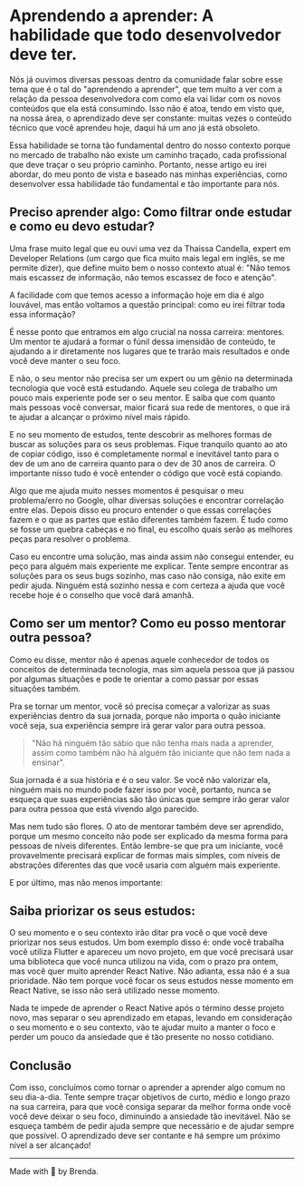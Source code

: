 # Aprendendo a aprender: A habilidade que todo desenvolvedor deve ter.

Nós já ouvimos diversas pessoas dentro da comunidade falar sobre esse tema que é o tal do "aprendendo a aprender", que tem muito a ver com a relação da pessoa desenvolvedora com como ela vai lidar com os novos conteúdos que ela está consumindo. Isso não é atoa, tendo em visto que, na nossa área, o aprendizado deve ser constante: muitas vezes o conteúdo técnico que você aprendeu hoje, daqui há um ano já está obsoleto.

Essa habilidade se torna tão fundamental dentro do nosso contexto porque no mercado de trabalho não existe um caminho traçado, cada profissional que deve traçar o seu próprio caminho. Portanto, nesse artigo eu irei abordar, do meu ponto de vista e baseado nas minhas experiências, como desenvolver essa habilidade tão fundamental e tão importante para nós.


## Preciso aprender algo: Como filtrar onde estudar e como eu devo estudar?

Uma frase muito legal que eu ouvi uma vez da Thaissa Candella, expert em Developer Relations (um cargo que fica muito mais legal em inglês, se me permite dizer), que define muito bem o nosso contexto atual é: "Não temos mais escassez de informação, não temos escassez de foco e atenção".

A facilidade com que temos acesso a informação hoje em dia é algo louvável, mas então voltamos a questão principal: como eu irei filtrar toda essa informação?

É nesse ponto que entramos em algo crucial na nossa carreira: mentores. Um mentor te ajudará a formar o fúnil dessa imensidão de conteúdo, te ajudando a ir diretamente nos lugares que te trarão mais resultados e onde você deve manter o seu foco.

E não, o seu mentor não precisa ser um expert ou um gênio na determinada tecnologia que você está estudando. Aquele seu colega de trabalho um pouco mais experiente pode ser o seu mentor. E saiba que com quanto mais pessoas você conversar, maior ficará sua rede de mentores, o que irá te ajudar a alcançar o próximo nível mais rápido.

E no seu momento de estudos, tente descobrir as melhores formas de buscar as soluções para os seus problemas. Fique tranquilo quanto ao ato de copiar código, isso é completamente normal e inevitável tanto para o dev de um ano de carreira quanto para o dev de 30 anos de carreira. O importante nisso tudo é você entender o código que você está copiando.

Algo que me ajuda muito nesses momentos é pesquisar o meu problema/erro no Google, olhar diversas soluções e encontrar correlação entre elas. Depois disso eu procuro entender o que essas correlações fazem e o que as partes que estão diferentes também fazem. É tudo como se fosse um quebra cabeças e no final, eu escolho quais serão as melhores peças para resolver o problema.

Caso eu encontre uma solução, mas ainda assim não consegui entender, eu peço para alguém mais experiente me explicar. Tente sempre encontrar as soluções para os seus bugs sozinho, mas caso não consiga, não exite em pedir ajuda. Ninguém está sozinho nessa e com certeza a ajuda que você recebe hoje é o conselho que você dará amanhã.

## Como ser um mentor? Como eu posso mentorar outra pessoa?

Como eu disse, mentor não é apenas aquele conhecedor de todos os conceitos de determinada tecnologia, mas sim aquela pessoa que já passou por algumas situações e pode te orientar a como passar por essas situações também.

Pra se tornar um mentor, você só precisa começar a valorizar as suas experiências dentro da sua jornada, porque não importa o quão iniciante você seja, sua experiência sempre irá gerar valor para outra pessoa.

  >"Não há ninguém tão sábio que não tenha mais nada a aprender, assim como também não há alguém tão iniciante que não tem nada a ensinar".

Sua jornada é a sua história e é o seu valor. Se você não valorizar ela, ninguém mais no mundo pode fazer isso por você, portanto, nunca se esqueça que suas experiências são tão únicas que sempre irão gerar valor para outra pessoa que está vivendo algo parecido.

Mas nem tudo são flores. O ato de mentorar também deve ser aprendido, porque um mesmo conceito não pode ser explicado da mesma forma para pessoas de níveis diferentes. Então lembre-se que pra um iniciante, você provavelmente precisará explicar de formas mais simples, com níveis de abstrações diferentes das que você usaria com alguém mais experiente.

E por último, mas não menos importante: 

## Saiba priorizar os seus estudos:

O seu momento e o seu contexto irão ditar pra você o que você deve priorizar nos seus estudos. Um bom exemplo disso é: onde você trabalha você utiliza Flutter e apareceu um novo projeto, em que você precisará usar uma biblioteca que você nunca utilizou na vida, com o prazo pra ontem, mas você quer muito aprender React Native. Não adianta, essa não é a sua prioridade. Não tem porque você focar os seus estudos nesse momento em React Native, se isso não será utilizado nesse momento.

Nada te impede de aprender o React Native após o término desse projeto novo, mas separar o seu aprendizado em etapas, levando em consideração o seu momento e o seu contexto, vão te ajudar muito a manter o foco e perder um pouco da ansiedade que é tão presente no nosso cotidiano.


## Conclusão
Com isso, concluímos como tornar o aprender a aprender algo comum no seu dia-a-dia. Tente sempre traçar objetivos de curto, médio e longo prazo na sua carreira, para que você consiga separar da melhor forma onde você você deve deixar o seu foco, diminuindo a ansiedade tão inevitável. Não se esqueça também de pedir ajuda sempre que necessário e de ajudar sempre que possível. O aprendizado deve ser contante e há sempre um próximo nível a ser alcançado!

----
Made with 💜 by Brenda.
